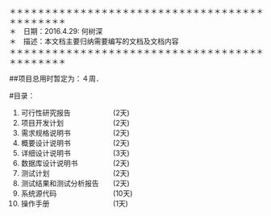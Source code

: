 ＊＊＊＊＊＊＊＊＊＊＊＊＊＊＊＊＊＊＊＊＊＊＊＊＊＊＊＊＊＊＊＊＊＊＊＊＊＊＊＊＊＊＊＊  
＊　日期：2016.4.29: 何树深  
＊　描述：本文档主要归纳需要编写的文档及文档内容  
＊＊＊＊＊＊＊＊＊＊＊＊＊＊＊＊＊＊＊＊＊＊＊＊＊＊＊＊＊＊＊＊＊＊＊＊＊＊＊＊＊＊＊＊   


##项目总用时暂定为：４周．  

#目录：  
1. 可行性研究报告　　　　　　(2天)  
2. 项目开发计划　　　　　　　(2天)  
3. 需求规格说明书　　　　　　(2天)  
4. 概要设计说明书　　　　　　(2天)  
5. 详细设计说明书　　　　　　(3天)  
6. 数据库设计说明书　　　　　(2天)  
7. 测试计划　　　　　　　　　(2天)  
8. 测试结果和测试分析报告　　(2天)  
9. 系统源代码　　　　　　　　(10天)  
10. 操作手册　　　　　　　　　(1天)  

